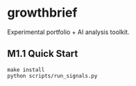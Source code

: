 # growthbrief
Experimental portfolio + AI analysis toolkit.


## M1.1 Quick Start
```
make install
python scripts/run_signals.py
```
